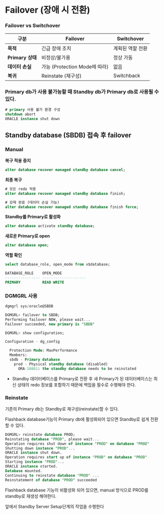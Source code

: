 # Failover (장애 시 전환)

### Failover vs Switchover

| 구분 | Failover | Switchover |
| --- | --- | --- |
| **목적** | 긴급 장애 조치 | 계획된 역할 전환 |
| **Primary 상태** | 비정상/불가용 | 정상 가동 |
| **데이터 손실** | 가능 (Protection Mode에 따라) | 없음 |
| **복귀** | Reinstate (재구성) | Switchback |

### Primary db가 사용 불가능할 때 Standby db가 Primary db로 사용될 수 있다.

```sql
# primary 사용 불가 환경 구성
shutdown abort
ORACLE instance shut down
```

## Standby database (SBDB) 접속 후 failover

### Manual

**복구 적용 중지**

```sql
alter database recover managed standby database cancel;
```

**최종 복구**

```sql
# 모든 redo 적용
alter database recover managed standby database finish;

# 강제 완료 (데이터 손실 가능)
alter database recover managed standby database finish force;
```

**Standby를 Primary로 활성화**

```sql
alter database activate standby database;
```

**새로운 Primary로 open**

```sql
alter database open;
```

**역할 확인**

```sql
select database_role, open_mode from v$database;

DATABASE_ROLE    OPEN_MODE
---------------- --------------------
PRIMARY          READ WRITE
```

### **DGMGRL 사용**

```sql
dgmgrl sys/oracle@SBDB 

DGMGRL> failover to SBDB;
Performing failover NOW, please wait...
Failover succeeded, new primary is "SBDB"

DGMGRL> show configuration;

Configuration - dg_config

  Protection Mode: MaxPerformance
  Members:
  sbdb - Primary database
    prod - Physical standby database (disabled)
      ORA-16661: the standby database needs to be reinstated
```

- Standby 데이터베이스를 Primary로 전환 후 새 Primary가 된 데이터베이스는 최신 상태의 redo 정보를 포함하기 때문에 백업을 필수로 수행해야 한다.

### Reinstate

기존의 Primary db는 Standby로 재구성(reinstate)할 수 있다.

Flashback database기능이 Primary db에 활성화되어 있으면 Standby로 쉽게 전환할 수 있다.

```sql
DGMGRL> reinstate database PROD;
Reinstating database "PROD", please wait...
Operation requires shut down of instance "PROD" on database "PROD"
Shutting down instance "PROD"...
ORACLE instance shut down.
Operation requires start up of instance "PROD" on database "PROD"
Starting instance "PROD"...
ORACLE instance started.
Database mounted.
Continuing to reinstate database "PROD" ...
Reinstatement of database "PROD" succeeded
```

Flashback database 기능이 비활성화 되어 있으면, manual 방식으로 PROD를 standby로 재생성 해야한다.

앞에서 Standby Server Setup단계의 작업을 수행한다